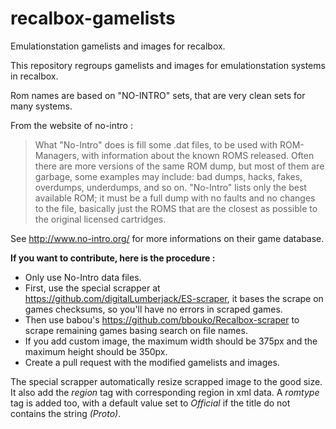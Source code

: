 # recalbox-gamelists
Emulationstation gamelists and images for recalbox.

This repository regroups gamelists and images for emulationstation systems in recalbox.

Rom names are based on "NO-INTRO" sets, that are very clean sets for many systems.

From the website of no-intro : 
>What "No-Intro" does is fill some .dat files, to be used with ROM-Managers, with information about the known ROMS released. Often there are more versions of the same ROM dump, but most of them are garbage, some examples may include: bad dumps, hacks, fakes, overdumps, underdumps, and so on. "No-Intro" lists only the best available ROM; it must be a full dump with no faults and no changes to the file, basically just the ROMS that are the closest as possible to the original licensed cartridges. 

See http://www.no-intro.org/ for more informations on their game database.


**If you want to contribute, here is the procedure :**
- Only use No-Intro data files.
- First, use the special scrapper at https://github.com/digitalLumberjack/ES-scraper, it bases the scrape on games checksums, so you'll have no errors in scraped games.
- Then use babou's https://github.com/bbouko/Recalbox-scraper to scrape remaining games basing search on file names.
- If you add custom image, the maximum width should be 375px and the maximum height should be 350px.
- Create a pull request with the modified gamelists and images.

The special scrapper automatically resize scrapped image to the good size. It also add the *region* tag with corresponding region in xml data. A *romtype* tag is added too, with a default value set to *Official* if the title do not contains the string *(Proto)*.
